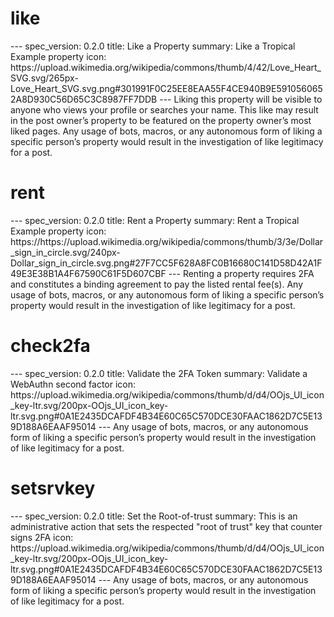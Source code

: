 <h1 class="contract">
   like
</h1>
---
spec_version: 0.2.0
title: Like a Property
summary: Like a Tropical Example property
icon: https://upload.wikimedia.org/wikipedia/commons/thumb/4/42/Love_Heart_SVG.svg/265px-Love_Heart_SVG.svg.png#301991F0C25EE8EAA55F4CE940B9E5910560652A8D930C56D65C3C8987FF7DDB
---
Liking this property will be visible to anyone who views your profile or searches your name.
This like may result in the post owner’s property to be featured on the property owner’s most liked pages.
Any usage of bots, macros, or any autonomous form of liking a specific person’s property would result in the investigation of like legitimacy for a post.
<h1 class="contract">
   rent
</h1>
---
spec_version: 0.2.0
title: Rent a Property
summary: Rent a Tropical Example property
icon: https://https://upload.wikimedia.org/wikipedia/commons/thumb/3/3e/Dollar_sign_in_circle.svg/240px-Dollar_sign_in_circle.svg.png#27F7CC5F628A8FC0B16680C141D58D42A1F49E3E38B1A4F67590C61F5D607CBF
---
Renting a property requires 2FA and constitutes a binding agreement to pay the listed rental fee(s).
Any usage of bots, macros, or any autonomous form of liking a specific person’s property would result in the investigation of like legitimacy for a post.
<h1 class="contract">
   check2fa
</h1>
---
spec_version: 0.2.0
title: Validate the 2FA Token
summary: Validate a WebAuthn second factor
icon: https://upload.wikimedia.org/wikipedia/commons/thumb/d/d4/OOjs_UI_icon_key-ltr.svg/200px-OOjs_UI_icon_key-ltr.svg.png#0A1E2435DCAFDF4B34E60C65C570DCE30FAAC1862D7C5E139D188A6EAAF95014
---
Any usage of bots, macros, or any autonomous form of liking a specific person’s property would result in the investigation of like legitimacy for a post.
<h1 class="contract">
   setsrvkey
</h1>
---
spec_version: 0.2.0
title: Set the Root-of-trust
summary: This is an administrative action that sets the respected "root of trust" key that counter signs 2FA
icon: https://upload.wikimedia.org/wikipedia/commons/thumb/d/d4/OOjs_UI_icon_key-ltr.svg/200px-OOjs_UI_icon_key-ltr.svg.png#0A1E2435DCAFDF4B34E60C65C570DCE30FAAC1862D7C5E139D188A6EAAF95014
---
Any usage of bots, macros, or any autonomous form of liking a specific person’s property would result in the investigation of like legitimacy for a post.
